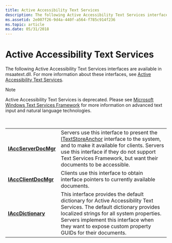 ```yaml
---
title: Active Accessibility Text Services
description: The following Active Accessibility Text Services interfaces are available in msaatext.dll. For more information about these interfaces, see Active Accessibility Text Services.
ms.assetid: 2e007f26-9d4a-440f-a564-f785c914f236
ms.topic: article
ms.date: 05/31/2018
---
```


# Active Accessibility Text Services

The following Active Accessibility Text Services interfaces are available in msaatext.dll. For more information about these interfaces, see [Active Accessibility Text Services](active-accessibility-text-services-collision227.md).

> [!Note]  
> Active Accessibility Text Services is deprecated. Please see [Microsoft Windows Text Services Framework](https://go.microsoft.com/fwlink/p/?linkid=131573) for more information on advanced text input and natural language technologies.

 



|                                              |                                                                                                                                                                                                                                                                                                    |
|----------------------------------------------|----------------------------------------------------------------------------------------------------------------------------------------------------------------------------------------------------------------------------------------------------------------------------------------------------|
| [**IAccServerDocMgr**](/windows/desktop/api/msaatext/nn-msaatext-iaccserverdocmgr) | Servers use this interface to present the [ITextStoreAnchor](https://go.microsoft.com/fwlink/p/?linkid=178215) interface to the system, and to make it available for clients. Servers use this interface if they do not support Text Services Framework, but want their documents to be accessible. |
| [**IAccClientDocMgr**](/windows/desktop/api/msaatext/nn-msaatext-iaccclientdocmgr) | Clients use this interface to obtain interface pointers to currently available documents.                                                                                                                                                                                                          |
| [**IAccDictionary**](/windows/desktop/api/msaatext/nn-msaatext-iaccdictionary)     | This interface provides the default dictionary for Active Accessibility Text Services. The default dictionary provides localized strings for all system properties. Servers implement this interface when they want to expose custom property GUIDs for their documents.                           |



 

 

 




